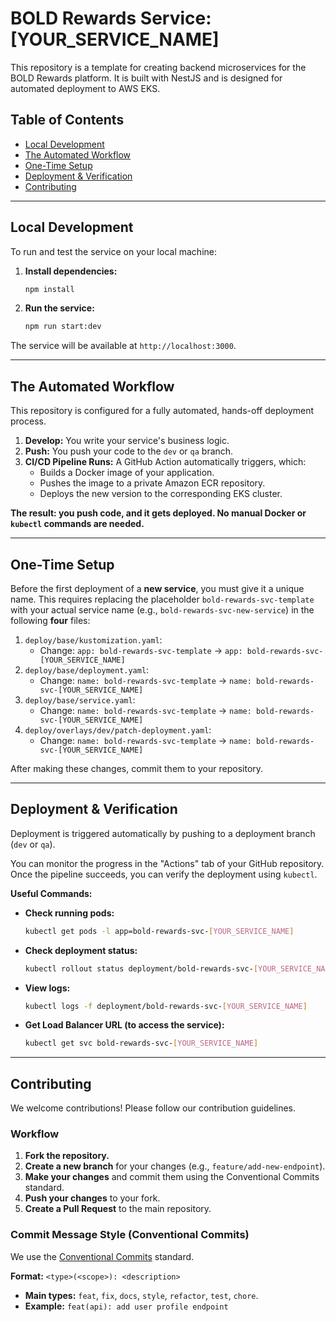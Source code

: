# BOLD Rewards Service: [YOUR_SERVICE_NAME]

This repository is a template for creating backend microservices for the BOLD Rewards platform. It is built with NestJS and is designed for automated deployment to AWS EKS.

## Table of Contents
- [Local Development](#local-development)
- [The Automated Workflow](#the-automated-workflow)
- [One-Time Setup](#one-time-setup)
- [Deployment & Verification](#deployment--verification)
- [Contributing](#contributing)

---

## Local Development

To run and test the service on your local machine:

1.  **Install dependencies:**
    ```bash
    npm install
    ```
2.  **Run the service:**
    ```bash
    npm run start:dev
    ```
The service will be available at `http://localhost:3000`.

---

## The Automated Workflow

This repository is configured for a fully automated, hands-off deployment process.

1.  **Develop:** You write your service's business logic.
2.  **Push:** You push your code to the `dev` or `qa` branch.
3.  **CI/CD Pipeline Runs:** A GitHub Action automatically triggers, which:
    *   Builds a Docker image of your application.
    *   Pushes the image to a private Amazon ECR repository.
    *   Deploys the new version to the corresponding EKS cluster.

**The result: you push code, and it gets deployed. No manual Docker or `kubectl` commands are needed.**

---

## One-Time Setup

Before the first deployment of a **new service**, you must give it a unique name. This requires replacing the placeholder `bold-rewards-svc-template` with your actual service name (e.g., `bold-rewards-svc-new-service`) in the following **four** files:

1.  `deploy/base/kustomization.yaml`:
    *   Change: `app: bold-rewards-svc-template` -> `app: bold-rewards-svc-[YOUR_SERVICE_NAME]`
2.  `deploy/base/deployment.yaml`:
    *   Change: `name: bold-rewards-svc-template` -> `name: bold-rewards-svc-[YOUR_SERVICE_NAME]`
3.  `deploy/base/service.yaml`:
    *   Change: `name: bold-rewards-svc-template` -> `name: bold-rewards-svc-[YOUR_SERVICE_NAME]`
4.  `deploy/overlays/dev/patch-deployment.yaml`:
    *   Change: `name: bold-rewards-svc-template` -> `name: bold-rewards-svc-[YOUR_SERVICE_NAME]`

After making these changes, commit them to your repository.

---

## Deployment & Verification

Deployment is triggered automatically by pushing to a deployment branch (`dev` or `qa`).

You can monitor the progress in the "Actions" tab of your GitHub repository. Once the pipeline succeeds, you can verify the deployment using `kubectl`.

**Useful Commands:**

-   **Check running pods:**
    ```bash
    kubectl get pods -l app=bold-rewards-svc-[YOUR_SERVICE_NAME]
    ```
-   **Check deployment status:**
    ```bash
    kubectl rollout status deployment/bold-rewards-svc-[YOUR_SERVICE_NAME]
    ```
-   **View logs:**
    ```bash
    kubectl logs -f deployment/bold-rewards-svc-[YOUR_SERVICE_NAME]
    ```
-   **Get Load Balancer URL (to access the service):**
    ```bash
    kubectl get svc bold-rewards-svc-[YOUR_SERVICE_NAME]
    ```

---

## Contributing

We welcome contributions! Please follow our contribution guidelines.

### Workflow

1.  **Fork the repository.**
2.  **Create a new branch** for your changes (e.g., `feature/add-new-endpoint`).
3.  **Make your changes** and commit them using the Conventional Commits standard.
4.  **Push your changes** to your fork.
5.  **Create a Pull Request** to the main repository.

### Commit Message Style (Conventional Commits)

We use the [Conventional Commits](https://www.conventionalcommits.org/) standard.

**Format:** `<type>(<scope>): <description>`

-   **Main types:** `feat`, `fix`, `docs`, `style`, `refactor`, `test`, `chore`.
-   **Example:** `feat(api): add user profile endpoint`